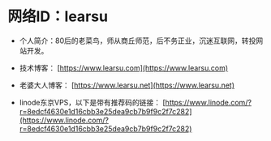 网络ID：learsu
===================================


* 个人简介：80后的老菜鸟，师从商丘师范，后不务正业，沉迷互联网，转投网站开发。

* 技术博客： [https://www.learsu.com](https://www.learsu.com)

* 老婆大人博客： [https://www.learsu.net](https://www.learsu.net)

* linode东京VPS，以下是带有推荐码的链接： [https://www.linode.com/?r=8edcf4630e1d16cbb3e25dea9cb7b9f9c2f7c282](https://www.linode.com/?r=8edcf4630e1d16cbb3e25dea9cb7b9f9c2f7c282)
